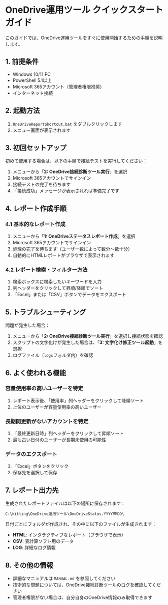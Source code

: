 # OneDrive運用ツール クイックスタートガイド

このガイドでは、OneDrive運用ツールをすぐに使用開始するための手順を説明します。

## 1. 前提条件

- Windows 10/11 PC
- PowerShell 5.1以上
- Microsoft 365アカウント（管理者権限推奨）
- インターネット接続

## 2. 起動方法

1. `OneDriveReportShortcut.bat` をダブルクリックします
2. メニュー画面が表示されます

## 3. 初回セットアップ

初めて使用する場合は、以下の手順で接続テストを実行してください：

1. メニューから「**2: OneDrive接続診断ツール実行**」を選択
2. Microsoft 365アカウントでサインイン
3. 接続テストの完了を待ちます
4. 「接続成功」メッセージが表示されれば準備完了です

## 4. レポート作成手順

### 4.1 基本的なレポート作成
1. メニューから「**1: OneDriveステータスレポート作成**」を選択
2. Microsoft 365アカウントでサインイン
3. 処理の完了を待ちます（ユーザー数によって数分～数十分）
4. 自動的にHTMLレポートがブラウザで表示されます

### 4.2 レポート検索・フィルター方法
1. 検索ボックスに検索したいキーワードを入力
2. 列ヘッダーをクリックして昇順/降順でソート
3. 「Excel」または「CSV」ボタンでデータをエクスポート

## 5. トラブルシューティング

問題が発生した場合：

1. メニューから「**2: OneDrive接続診断ツール実行**」を選択し接続状態を確認
2. スクリプトの文字化けが発生した場合は、「**3: 文字化け修正ツール起動**」を選択
3. ログファイル（`logs`フォルダ内）を確認

## 6. よく使われる機能

### 容量使用率の高いユーザーを特定
1. レポート表示後、「使用率」列ヘッダーをクリックして降順ソート
2. 上位のユーザーが容量使用率の高いユーザー

### 長期間更新がないアカウントを特定
1. 「最終更新日時」列ヘッダーをクリックして昇順ソート
2. 最も古い日付のユーザーが長期未使用の可能性

### データのエクスポート
1. 「Excel」ボタンをクリック
2. 保存先を選択して保存

## 7. レポート出力先

生成されたレポートファイルは以下の場所に保存されます：
```
C:\kitting\OneDrive運用ツール\OneDriveStatus.YYYYMMDD\
```

日付ごとにフォルダが作成され、その中に以下のファイルが生成されます：
- **HTML**: インタラクティブなレポート（ブラウザで表示）
- **CSV**: 表計算ソフト用のデータ
- **LOG**: 詳細なログ情報

## 8. その他の情報

- 詳細なマニュアルは `MANUAL.md` を参照してください
- 技術的な問題については、OneDrive接続診断ツールのログを確認してください
- 管理者権限がない場合は、自分自身のOneDrive情報のみ取得できます

